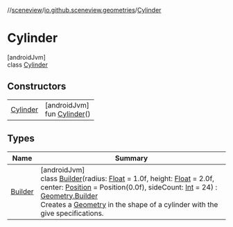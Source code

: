 //[sceneview](../../../index.md)/[io.github.sceneview.geometries](../index.md)/[Cylinder](index.md)

# Cylinder

[androidJvm]\
class [Cylinder](index.md)

## Constructors

| | |
|---|---|
| [Cylinder](-cylinder.md) | [androidJvm]<br>fun [Cylinder](-cylinder.md)() |

## Types

| Name | Summary |
|---|---|
| [Builder](-builder/index.md) | [androidJvm]<br>class [Builder](-builder/index.md)(radius: [Float](https://kotlinlang.org/api/latest/jvm/stdlib/kotlin/-float/index.html) = 1.0f, height: [Float](https://kotlinlang.org/api/latest/jvm/stdlib/kotlin/-float/index.html) = 2.0f, center: [Position](../../io.github.sceneview.math/index.md#945960193%2FClasslikes%2F-1571379623) = Position(0.0f), sideCount: [Int](https://kotlinlang.org/api/latest/jvm/stdlib/kotlin/-int/index.html) = 24) : [Geometry.Builder](../-geometry/-builder/index.md)<br>Creates a [Geometry](../-geometry/index.md) in the shape of a cylinder with the give specifications. |
